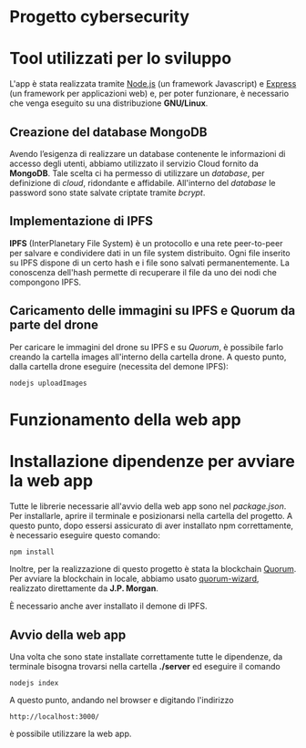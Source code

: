 # Progetto cybersecurity
# Tool utilizzati per lo sviluppo

L'app è stata realizzata tramite [Node.js](https://nodejs.org/it/) (un framework Javascript) e [Express](https://expressjs.com/it/) (un framework per applicazioni web) e, per poter funzionare, è necessario che venga eseguito su una distribuzione **GNU/Linux**.

## Creazione del database MongoDB
Avendo l’esigenza di realizzare un database contenente le informazioni di accesso degli utenti, abbiamo utilizzato il servizio Cloud fornito da **MongoDB**.
Tale scelta ci ha permesso di utilizzare un *database*, per definizione di *cloud*, ridondante e affidabile. All'interno del *database* le password sono state salvate criptate tramite *bcrypt*.

## Implementazione di IPFS
**IPFS** (InterPlanetary File System) è un protocollo e una rete peer-to-peer per salvare e condividere dati in un file system distribuito. Ogni file inserito su IPFS dispone di un certo hash e i file sono salvati permanentemente. La conoscenza dell'hash permette di recuperare il file da uno dei nodi che compongono IPFS.

## Caricamento delle immagini su IPFS e Quorum da parte del drone
Per caricare le immagini del drone su IPFS e su *Quorum*, è possibile farlo creando la cartella images all'interno della cartella drone. A questo punto, dalla cartella drone eseguire (necessita del demone IPFS):
```bash
nodejs uploadImages
```

# Funzionamento della web app

# Installazione dipendenze per avviare la web app
Tutte le librerie necessarie all'avvio della web app sono nel *package.json*. Per installarle, aprire il terminale e posizionarsi nella cartella del progetto. A questo punto, dopo essersi assicurato di aver installato npm correttamente, è necessario eseguire questo comando:

```bash
npm install 
```
Inoltre, per la realizzazione di questo progetto è stata la blockchain [Quorum](https://www.goquorum.com/). Per avviare la blockchain in locale, abbiamo usato [quorum-wizard](https://github.com/jpmorganchase/quorum-wizard), realizzato direttamente da **J.P. Morgan**.

È necessario anche aver installato il demone di IPFS.


## Avvio della web app

Una volta che sono state installate correttamente tutte le dipendenze, da terminale bisogna trovarsi nella cartella **./server** ed eseguire il comando 
```
nodejs index
```
A questo punto, andando nel browser e digitando l'indirizzo 
```
http://localhost:3000/
```
è possibile utilizzare la web app.
